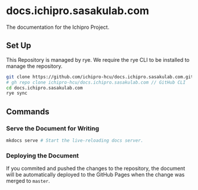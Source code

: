 # docs.ichipro.sasakulab.com

The documentation for the Ichipro Project.

## Set Up

This Repository is managed by rye. We require the rye CLI to be installed to manage the repository.

```zsh
git clone https://github.com/ichipro-hcu/docs.ichipro.sasakulab.com.git // Git
# gh repo clone ichipro-hcu/docs.ichipro.sasakulab.com // GitHub CLI
cd docs.ichipro.sasakulab.com
rye sync
```

## Commands

### Serve the Document for Writing

```zsh
mkdocs serve # Start the live-reloading docs server.
```

### Deploying the Document

If you commited and pushed the changes to the repository, the document will be automatically deployed to the GitHub Pages when the change was merged to `master`.
